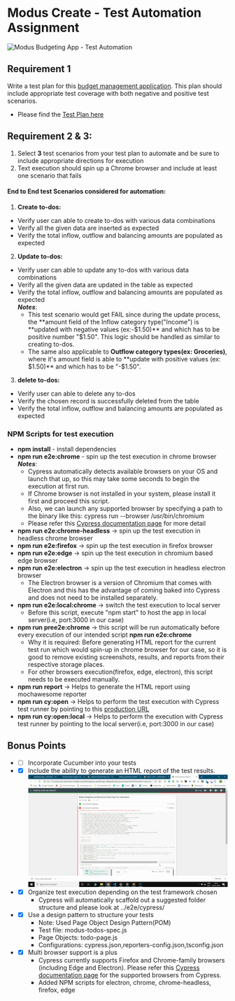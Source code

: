 # Modus Create - Test Automation Assignment

![Modus Budgeting App - Test Automation](demo-evidence/modus-todos-spec.js.gif)

## Requirement 1
Write a test plan for this [budget management application](https://budget.modus.app). This plan should include appropriate test coverage with both negative and positive test scenarios. 

+ Please find the [Test Plan here](..../e2e/test%20plan/Test_Plan_for_Modus_budget_management_application.xls) 

## Requirement 2 & 3: 
  1. Select **3** test scenarios from your test plan to automate and be sure to include appropriate directions for execution
  2. Text execution should spin up a Chrome browser and include at least one scenario that fails

#### End to End test Scenarios considered for automation:
  1. **Create to-dos:**
   + Verify user can able to create to-dos with various data combinations
   + Verify all the given data are inserted as expected
   + Verify the total inflow, outflow and balancing amounts are populated as expected
  2. **Update to-dos:**
   * Verify user can able to update any to-dos with various data combinations
   * Verify all the given data are updated in the table as expected
   * Verify the total inflow, outflow and balancing amounts are populated as expected    
   **_Notes_**: 
        + This test scenario would get FAIL since during the update process, the **amount field of the Inflow category type("Income") is
          **updated with negative values (ex:-$1.50)** and which has to be positive number "$1.50". 
          This logic should be handled as similar to creating to-dos.
        + The same also applicable to **Outflow category types(ex: Groceries)**, where it's amount field is able to **update with                  positive values (ex: $1.50)** and which has to be "-$1.50".
  3. **delete to-dos:**
   + Verify user can able to delete any to-dos
   + Verify the chosen record is successfully deleted from the table
   + Verify the total inflow, outflow and balancing amounts are populated as expected
   
### NPM Scripts for test execution
   + **npm install** - install dependencies
   + **npm run e2e:chrome** - spin up the test execution in chrome browser                                                                
      **_Notes_**: 
       +  Cypress automatically detects available browsers on your OS and launch that up, so this may take some seconds to begin the execution at first run.
       + If Chrome browser is not installed in your system, please install it first and proceed this script.
       + Also, we can launch any supported browser by specifying a path to the binary like this: cypress run --browser /usr/bin/chromium
       + Please refer this [Cypress documentation page](https://docs.cypress.io/guides/guides/launching-browsers.html) for more detail
   + **npm run e2e:chrome-headless** -> spin up the test execution in headless chrome browser
   + **npm run e2e:firefox** -> spin up the test execution in firefox browser
   + **npm run e2e:edge** -> spin up the test execution in chromium based edge browser
   + **npm run e2e:electron** -> spin up the test execution in headless electron browser 
       + The Electron browser is a version of Chromium that comes with Electron and this has the advantage of coming baked into 
         Cypress and does not need to be installed separately.
   + **npm run e2e:local:chrome** -> switch the test execution to local server 
       + Before this script, execute "npm start" to host the app in local server(i.e, port:3000 in our case)
   + **npm run pree2e:chrome** -> this script will be run automatically before every execution of our intended script **npm run e2e:chrome**
       + Why it is required: Before generating HTML report for the current test run which would spin-up in chrome browser for our case, 
         so it is good to remove existing screenshots, results, and reports from their respective storage places.
       + For other browsers execution(firefox, edge, electron), this script needs to be executed manually.
   + **npm run report** -> Helps to generate the HTML report using mochawesome reporter
   + **npm run cy:open** -> Helps to perform the test execution with Cypress test runner by pointing to this [production URL](https://budget.modus.app)
   + **npm run cy:open:local** -> Helps to perform the execution with Cypress test runner by pointing to the local server(i.e, port:3000 in our case)

## Bonus Points
  * - [ ] Incorporate Cucumber into your tests
  * - [x] Include the ability to generate an HTML report of the test results.
      ![HTML Report](demo-evidence/HTML_Sample_Report.png)
  * - [x] Organize test execution depending on the test framework chosen
      + Cypress will automatically scaffold out a suggested folder structure and please look at ../e2e/cypress/
  * - [x] Use a design pattern to structure your tests
      + Note: Used Page Object Design Pattern(POM)
      + Test file: modus-todos-spec.js
      + Page Objects: todo-page.js
      + Configurations: cypress.json,reporters-config.json,tsconfig.json
* - [x] Multi browser support is a plus
      + Cypress currently supports Firefox and Chrome-family browsers (including Edge and Electron). Please refer this [Cypress documentation page](https://docs.cypress.io/guides/guides/launching-browsers.html) for the supported browsers from Cypress.
      + Added NPM scripts for electron, chrome, chrome-headless, firefox, edge
